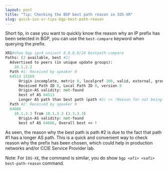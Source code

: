```yaml
---
layout: post
title: "Tip: Checking the BGP best path reason in IOS-XR" 
slug: quick-ios-xr-tips-bgp-best-path-reason
---
```


Short tip, in case you want to quickly know the reason why an IP prefix has been selected in BGP, you can use the `best-compare` keyword when querying the prefix.

```perl
XR1#show bgp ipv4 unicast 8.8.8.0/24 bestpath-compare
Paths: (2 available, best #2)
  Advertised to peers (in unique update groups):
    10.1.2.2
  Path #1: Received by speaker 0
  64513 15169
      Origin incomplete, metric 0, localpref 100, valid, external, group-best
      Received Path ID 0, Local Path ID 0, version 0
      Origin-AS validity: not-found
      best of AS 64513
      Longer AS path than best path (path #2) << !Reason for not being best
  Path #2: Received by speaker 0
  64666
    10.1.3.3 from 10.1.3.3 (3.3.3.3)
      Origin-AS validity: not-found
      best of AS 64666, Overall best << !
```
As seen, the reason why the best path is path #2 is due to the fact that path #1 has a longer AS path. This is a quick and convenient way to check reason why the prefix has been chosen, which could help in production networks and/or CCIE Service Provider lab.

Note: For `IOS-XE`, the command is similar, you do show `bgp <afi> <safi> best-path-reason` command.
